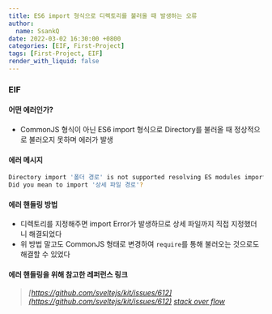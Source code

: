 ```yaml
---
title: ES6 import 형식으로 디렉토리를 불러올 때 발생하는 오류
author:
  name: SsankQ
date: 2022-03-02 16:30:00 +0800
categories: [EIF, First-Project]
tags: [First-Project, EIF]
render_with_liquid: false
---
```


### EIF

#### 어떤 에러인가?

- CommonJS 형식이 아닌 ES6 import 형식으로 Directory를 불러올 때 정상적으로 불러오지 못하며 에러가 발생

#### 에러 메시지

```bash
Directory import '폴더 경로' is not supported resolving ES modules imported from '폴더 경로'
Did you mean to import '상세 파일 경로'?
```

#### 에러 핸들링 방법

- 디렉토리를 지정해주면 import Error가 발생하므로 상세 파일까지 직접 지정했더니 해결되었다
- 위 방법 말고도 CommonJS 형태로 변경하여 `require`를 통해 불러오는 것으로도 해결할 수 있었다

#### 에러 핸들링을 위해 참고한 레퍼런스 링크

> *[https://github.com/sveltejs/kit/issues/612](https://github.com/sveltejs/kit/issues/612)*
> *[stack over flow](https://stackoverflow.com/questions/64453859/directory-import-is-not-supported-resolving-es-modules-with-node-js)*